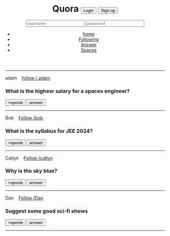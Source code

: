 <!DOCTYPE html>
<html lang="en">
<head>
    <meta charset="UTF-8">
    <meta name="viewport" content="width=device-width, initial-scale=1.0">
    <title>Quora</title>
    <link rel="stylesheet" href=" Quora.css">
</head>
<body>
    <header>
        <h1>Quora
            <button id="login">Login</button> 
            <button id="signup">Sign up</button>
        </h1>
    <div>
        <input type="text" id="username" placeholder="username">
        <label for="password"></label>
        <input type="password" id="password" placeholder="password">
    </div>
    <nav>
        <ul>
            <li><a href="home">home</a></li>
            <li><a href="Following">Following</a></li>
            <li><a href="Answer">Answer</a></li>
            <li><a href="Spaces">Spaces</a></li>
        </ul>
    </nav>
    </header>  
    <hr>
    <main>
        <p>
            adam &nbsp;&nbsp;
            <a class="follow" href="/adam">follow / adam</a></p></span>
        </p>
        <h3>What is the highesr salary for a spacex engineer?</h3>
        <span>
            <button class="upvote">+upvote</button>
            <button class="answer">answer</button>
        </span>
        <hr>
        <p>
            Bob &nbsp;&nbsp;
            <a class="Follow" href="/bob">Follow /bob</a>
        </p>
        <h3>What is the syllabus for JEE 2024?</h3>
        <span>
            <button class="upvote">+upvote</button>
            <button class="answer">answer</button>
        </span>
        <hr>
        <p>
            Catlyn &nbsp;&nbsp;
            <a class="Follow" href="catlyn">Follow /catlyn</a>
        </p>
        <h3>Why is the sky blue?</h3>
        <span>
            <button class="upvote">+upvote</button>
            <button class="answer">answer</button>
        </span>
        <hr>
        <p>
            Dan &nbsp;&nbsp;
            <a class="Follow" href="Dan">Follow /Dan</a>
        </p>
        <h3>Suggest some good sci-fi shows</h3>
        <span>
            <button class="upvote">+upvote</button>
            <button class="answer">answer</button>
        </span>
        <hr>
    </main>
</body>
</html>
